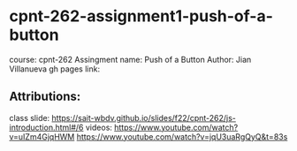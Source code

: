 # cpnt-262-assignment1-push-of-a-button
course: cpnt-262
Assingment name: Push of a Button
Author: Jian Villanueva
gh pages link: 

## Attributions:

class slide: https://sait-wbdv.github.io/slides/f22/cpnt-262/js-introduction.html#/6
videos: https://www.youtube.com/watch?v=uIZm4GjqHWM
        https://www.youtube.com/watch?v=jqU3uaRgQyQ&t=83s
        
